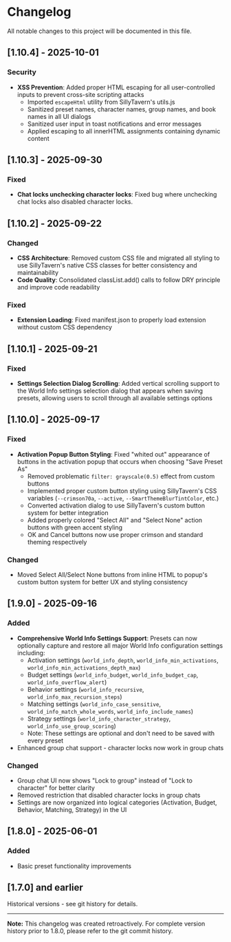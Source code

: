 # Changelog

All notable changes to this project will be documented in this file.

## [1.10.4] - 2025-10-01

### Security
- **XSS Prevention**: Added proper HTML escaping for all user-controlled inputs to prevent cross-site scripting attacks
  - Imported `escapeHtml` utility from SillyTavern's utils.js
  - Sanitized preset names, character names, group names, and book names in all UI dialogs
  - Sanitized user input in toast notifications and error messages
  - Applied escaping to all innerHTML assignments containing dynamic content

## [1.10.3] - 2025-09-30

### Fixed
- **Chat locks unchecking character locks**: Fixed bug where unchecking chat locks also disabled character locks.

## [1.10.2] - 2025-09-22

### Changed
- **CSS Architecture**: Removed custom CSS file and migrated all styling to use SillyTavern's native CSS classes for better consistency and maintainability
- **Code Quality**: Consolidated classList.add() calls to follow DRY principle and improve code readability

### Fixed
- **Extension Loading**: Fixed manifest.json to properly load extension without custom CSS dependency

## [1.10.1] - 2025-09-21

### Fixed
- **Settings Selection Dialog Scrolling**: Added vertical scrolling support to the World Info settings selection dialog that appears when saving presets, allowing users to scroll through all available settings options

## [1.10.0] - 2025-09-17

### Fixed
- **Activation Popup Button Styling**: Fixed "whited out" appearance of buttons in the activation popup that occurs when choosing "Save Preset As"
  - Removed problematic `filter: grayscale(0.5)` effect from custom buttons
  - Implemented proper custom button styling using SillyTavern's CSS variables (`--crimson70a`, `--active`, `--SmartThemeBlurTintColor`, etc.)
  - Converted activation dialog to use SillyTavern's custom button system for better integration
  - Added properly colored "Select All" and "Select None" action buttons with green accent styling
  - OK and Cancel buttons now use proper crimson and standard theming respectively

### Changed
- Moved Select All/Select None buttons from inline HTML to popup's custom button system for better UX and styling consistency

## [1.9.0] - 2025-09-16

### Added
- **Comprehensive World Info Settings Support**: Presets can now optionally capture and restore all major World Info configuration settings including:
  - Activation settings (`world_info_depth`, `world_info_min_activations`, `world_info_min_activations_depth_max`)
  - Budget settings (`world_info_budget`, `world_info_budget_cap`, `world_info_overflow_alert`)
  - Behavior settings (`world_info_recursive`, `world_info_max_recursion_steps`)
  - Matching settings (`world_info_case_sensitive`, `world_info_match_whole_words`, `world_info_include_names`)
  - Strategy settings (`world_info_character_strategy`, `world_info_use_group_scoring`)
  - Note: These settings are optional and don't need to be saved with every preset
- Enhanced group chat support - character locks now work in group chats

### Changed
- Group chat UI now shows "Lock to group" instead of "Lock to character" for better clarity
- Removed restriction that disabled character locks in group chats
- Settings are now organized into logical categories (Activation, Budget, Behavior, Matching, Strategy) in the UI

## [1.8.0] - 2025-06-01

### Added
- Basic preset functionality improvements

## [1.7.0] and earlier

Historical versions - see git history for details.

---

**Note:** This changelog was created retroactively. For complete version history prior to 1.8.0, please refer to the git commit history.